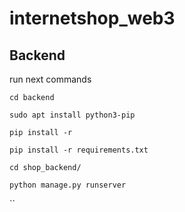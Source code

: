 # internetshop_web3

## Backend
run next commands

`cd backend`

`sudo apt install python3-pip`

`pip install -r `

`pip install -r requirements.txt`

`cd shop_backend/`

`python manage.py runserver`

``
